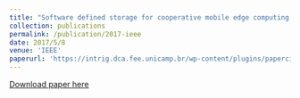 ```yaml
---
title: "Software defined storage for cooperative mobile edge computing systems"
collection: publications
permalink: /publication/2017-ieee
date: 2017/5/8
venue: 'IEEE'
paperurl: 'https://intrig.dca.fee.unicamp.br/wp-content/plugins/papercite/pdf/badarneh2017software.pdf'
---
```


[Download paper here](https://intrig.dca.fee.unicamp.br/wp-content/plugins/papercite/pdf/badarneh2017software.pdf)

